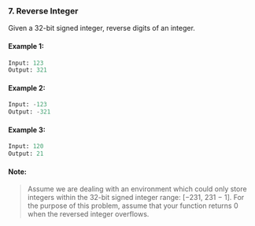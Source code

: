 ### 7. Reverse Integer

Given a 32-bit signed integer, reverse digits of an integer.

#### Example 1:
```python
Input: 123
Output: 321
```

#### Example 2:
```python
Input: -123
Output: -321
```

#### Example 3:
```python
Input: 120
Output: 21
```

#### Note:
> Assume we are dealing with an environment which could only store integers within the 32-bit signed integer range: [−231,  231 − 1]. For the purpose of this problem, assume that your function returns 0 when the reversed integer overflows.
